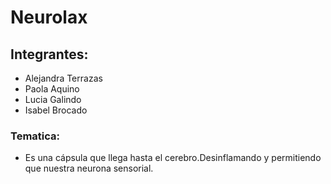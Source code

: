 # Neurolax 


## Integrantes:

* Alejandra Terrazas
* Paola Aquino
* Lucia Galindo
* Isabel Brocado

### Tematica:

* Es una cápsula que llega hasta el cerebro.Desinflamando y permitiendo que nuestra neurona sensorial.



